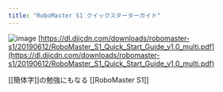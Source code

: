 ```yaml
---
title: "RoboMaster S1 クイックスターターガイド"
---
```


![image](https://gyazo.com/65c117f5c537e07c673ee9d430ca7193/thumb/1000)
[https://dl.djicdn.com/downloads/robomaster-s1/20190612/RoboMaster_S1_Quick_Start_Guide_v1.0_multi.pdf](https://dl.djicdn.com/downloads/robomaster-s1/20190612/RoboMaster_S1_Quick_Start_Guide_v1.0_multi.pdf)

[[簡体字]]の勉強にもなる
[[RoboMaster S1]]
